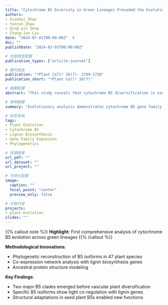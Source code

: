 ```yaml
---
title: "Cytochrome B5 Diversity in Green Lineages Preceded the Evolution of Syringyl Lignin Biosynthesis"
authors:
- Xianhai Zhao
- Yunjun Zhao
- Qing-yin Zeng
- Chang-Jun Liu
date: "2024-07-01T00:00:00Z"  #
doi: ""  
publishDate: "2024-03-01T00:00:00Z"  

# 文献类型配置
publication_types: ["article-journal"]

# 期刊信息
publication: "*Plant Cell* 36(7): 2709-2728"
publication_short: "*Plant Cell* 36(7)"  

# 摘要配置
abstract: "This study reveals that cytochrome B5 diversification in early green lineages predates the emergence of syringyl lignin biosynthesis, providing new insights into the evolution of plant cell wall formation."

# 简明摘要
summary: "Evolutionary analysis demonstrates cytochrome B5 gene family expansion preceded syringyl lignin evolution in vascular plants."

# 标签系统
tags:
- Plant Evolution
- Cytochrome B5
- Lignin Biosynthesis
- Gene Family Expansion
- Phylogenetics

# 资源链接
url_pdf: ""  
url_dataset: ""  
url_project: ""  

# 可视化配置
image:
  caption: ""
  focal_point: "center"
  preview_only: false  

# 关联内容
projects: 
- plant-evolution  
slides: ""  
---
```


{{% callout note %}}
**Highlight**: First comprehensive analysis of cytochrome B5 evolution across green lineages
{{% /callout %}}

**Methodological Innovations**:
- Phylogenetic reconstruction of B5 isoforms in 47 plant species
- Co-expression network analysis with lignin biosynthesis genes
- Ancestral protein structure modeling

**Key Findings**:
- Two major B5 clades emerged before vascular plant diversification
- Specific B5 isoforms show tight co-regulation with lignin genes
- Structural adaptations in seed plant B5s enabled new functions